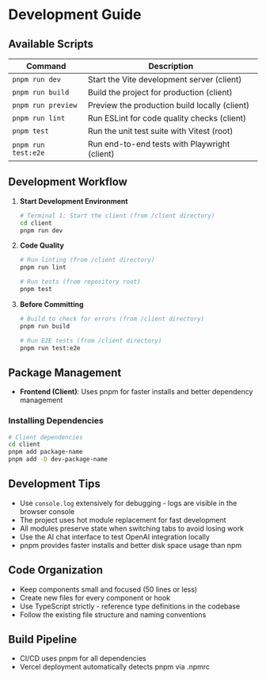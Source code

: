
# Development Guide

## Available Scripts

| Command | Description |
|---------|-------------|
| `pnpm run dev` | Start the Vite development server (client) |
| `pnpm run build` | Build the project for production (client) |
| `pnpm run preview` | Preview the production build locally (client) |
| `pnpm run lint` | Run ESLint for code quality checks (client) |
| `pnpm test` | Run the unit test suite with Vitest (root) |
| `pnpm run test:e2e` | Run end-to-end tests with Playwright (client) |


## Development Workflow

1. **Start Development Environment**
   ```bash
   # Terminal 1: Start the client (from /client directory)
   cd client
   pnpm run dev

   ```

2. **Code Quality**
   ```bash
   # Run linting (from /client directory)
   pnpm run lint

   # Run tests (from repository root)
   pnpm test
   ```

3. **Before Committing**
   ```bash
   # Build to check for errors (from /client directory)
   pnpm run build
   
   # Run E2E tests (from /client directory)
   pnpm run test:e2e
   ```

## Package Management

- **Frontend (Client)**: Uses pnpm for faster installs and better dependency management

### Installing Dependencies

```bash
# Client dependencies
cd client
pnpm add package-name
pnpm add -D dev-package-name


```

## Development Tips

- Use `console.log` extensively for debugging - logs are visible in the browser console
- The project uses hot module replacement for fast development
- All modules preserve state when switching tabs to avoid losing work
- Use the AI chat interface to test OpenAI integration locally
- pnpm provides faster installs and better disk space usage than npm

## Code Organization

- Keep components small and focused (50 lines or less)
- Create new files for every component or hook
- Use TypeScript strictly - reference type definitions in the codebase
- Follow the existing file structure and naming conventions

## Build Pipeline


- CI/CD uses pnpm for all dependencies
- Vercel deployment automatically detects pnpm via .npmrc

